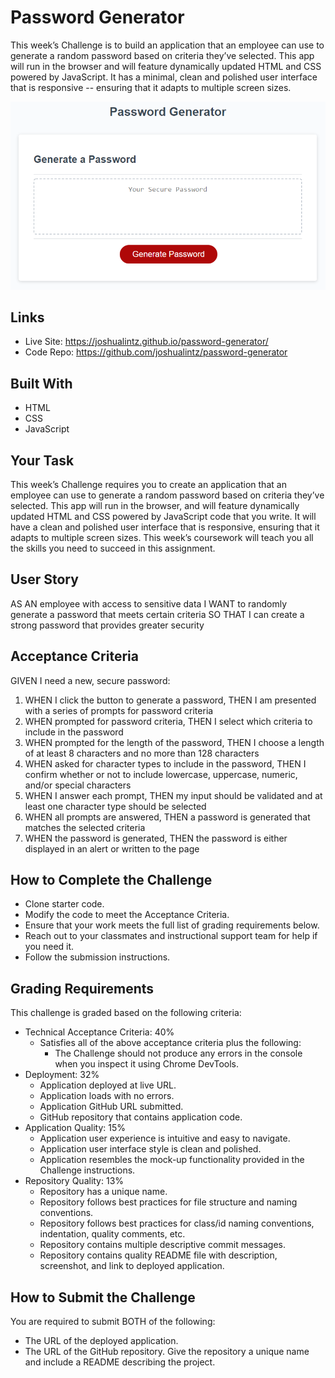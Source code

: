# Password Generator

This week’s Challenge is to build an application that an employee can use to generate a random password based on criteria they’ve selected. This app will run in the browser and will feature dynamically updated HTML and CSS powered by JavaScript. It has a minimal, clean and polished user interface that is responsive -- ensuring that it adapts to multiple screen sizes.

<a href="https://joshualintz.github.io/password-generator/"><img width="728" src="./assets/images/03-javascript-homework-demo-1.png" alt="Demo"></a>

## Links
* Live Site: https://joshualintz.github.io/password-generator/
* Code Repo: https://github.com/joshualintz/password-generator

## Built With
* HTML
* CSS
* JavaScript

## Your Task

This week’s Challenge requires you to create an application that an employee can use to generate a random password based on criteria they’ve selected. This app will run in the browser, and will feature dynamically updated HTML and CSS powered by JavaScript code that you write. It will have a clean and polished user interface that is responsive, ensuring that it adapts to multiple screen sizes. This week’s coursework will teach you all the skills you need to succeed in this assignment.

## User Story

AS AN employee with access to sensitive data
I WANT to randomly generate a password that meets certain criteria
SO THAT I can create a strong password that provides greater security

## Acceptance Criteria

GIVEN I need a new, secure password:

1. WHEN I click the button to generate a password, THEN I am presented with a series of prompts for password criteria
2. WHEN prompted for password criteria, THEN I select which criteria to include in the password
3. WHEN prompted for the length of the password, THEN I choose a length of at least 8 characters and no more than 128 characters
4. WHEN asked for character types to include in the password, THEN I confirm whether or not to include lowercase, uppercase, numeric, and/or special characters
5. WHEN I answer each prompt, THEN my input should be validated and at least one character type should be selected
6. WHEN all prompts are answered, THEN a password is generated that matches the selected criteria
7. WHEN the password is generated, THEN the password is either displayed in an alert or written to the page

## How to Complete the Challenge

* Clone starter code.
* Modify the code to meet the Acceptance Criteria.
* Ensure that your work meets the full list of grading requirements below.
* Reach out to your classmates and instructional support team for help if you need it.
* Follow the submission instructions.

## Grading Requirements

This challenge is graded based on the following criteria:

* Technical Acceptance Criteria: 40%
    * Satisfies all of the above acceptance criteria plus the following:
        * The Challenge should not produce any errors in the console when you inspect it using Chrome DevTools.
* Deployment: 32%
    * Application deployed at live URL.
    * Application loads with no errors.
    * Application GitHub URL submitted.
    * GitHub repository that contains application code.
* Application Quality: 15%
    * Application user experience is intuitive and easy to navigate.
    * Application user interface style is clean and polished.
    * Application resembles the mock-up functionality provided in the Challenge instructions.
* Repository Quality: 13%
    * Repository has a unique name.
    * Repository follows best practices for file structure and naming conventions.
    * Repository follows best practices for class/id naming conventions, indentation, quality comments, etc.
    * Repository contains multiple descriptive commit messages.
    * Repository contains quality README file with description, screenshot, and link to deployed application.

## How to Submit the Challenge

You are required to submit BOTH of the following:
* The URL of the deployed application.
* The URL of the GitHub repository. Give the repository a unique name and include a README describing the project.